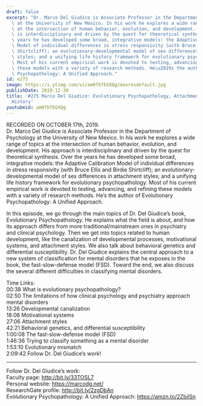```yaml
---
draft: false
excerpt: "Dr. Marco Del Giudice is Associate Professor in the Department of Psychology\
  \ at the University of New Mexico. In his work he explores a wide range of topics\
  \ at the intersection of human behavior, evolution, and development. His approach\
  \ is interdisciplinary and driven by the quest for theoretical synthesis. Over the\
  \ years he has developed some broad, integrative models: the Adaptive Calibration\
  \ Model of individual differences in stress responsivity (with Bruce Ellis and Birdie\
  \ Shirtcliff); an evolutionary-developmental model of sex differences in attachment\
  \ styles; and a unifying life history framework for evolutionary psychopathology.\
  \ Most of his current empirical work is devoted to testing, advancing, and refining\
  \ these models with a variety of research methods. He\u2019s the author of Evolutionary\
  \ Psychopathology: A Unified Approach."
id: e275
image: https://i.ytimg.com/vi/am0fbTEGXQg/maxresdefault.jpg
publishDate: 2019-12-30
title: '#275 Marco Del Giudice: Evolutionary Psychopathology, Attachment, And Life
  History'
youtubeid: am0fbTEGXQg
---
```

RECORDED ON OCTOBER 17th, 2019.  
Dr. Marco Del Giudice is Associate Professor in the Department of Psychology at the University of New Mexico. In his work he explores a wide range of topics at the intersection of human behavior, evolution, and development. His approach is interdisciplinary and driven by the quest for theoretical synthesis. Over the years he has developed some broad, integrative models: the Adaptive Calibration Model of individual differences in stress responsivity (with Bruce Ellis and Birdie Shirtcliff); an evolutionary-developmental model of sex differences in attachment styles; and a unifying life history framework for evolutionary psychopathology. Most of his current empirical work is devoted to testing, advancing, and refining these models with a variety of research methods. He’s the author of Evolutionary Psychopathology: A Unified Approach.

In this episode, we go through the main topics of Dr. Del Giudice’s book, Evolutionary Psychopathology. He explains what the field is about, and how its approach differs from more traditional/mainstream ones in psychiatry and clinical psychology. Then we get into topics related to human development, like the canalization of developmental processes, motivational systems, and attachment styles. We also talk about behavioral genetics and differential susceptibility. Dr. Del Giudice explains the central approach to a new system of classification for mental disorders that he exposes in the book, the fast-slow-defense model (FSD). Toward the end, we also discuss the several different difficulties in classifying mental disorders.

Time Links:  
00:38  What is evolutionary psychopathology?  
02:50  The limitations of how clinical psychology and psychiatry approach mental disorders  
13:26  Developmental canalization  
18:06  Motivational systems   
27:06  Attachment styles  
42:21  Behavioral genetics, and differential susceptibility   
1:00:08  The fast-slow-defense model (FSD)  
1:46:36  Trying to classify something as a mental disorder  
1:53:10  Evolutionary mismatch   
2:09:42  Follow Dr. Del Giudice’s work!

---

Follow Dr. Del Giudice’s work:  
Faculty page: http://bit.ly/33TOSL7  
Personal website: https://marcodg.net/  
ResearchGate profile: http://bit.ly/2zgDbAn  
Evolutionary Psychopathology: A Unified Approach: https://amzn.to/2ZbilSn
